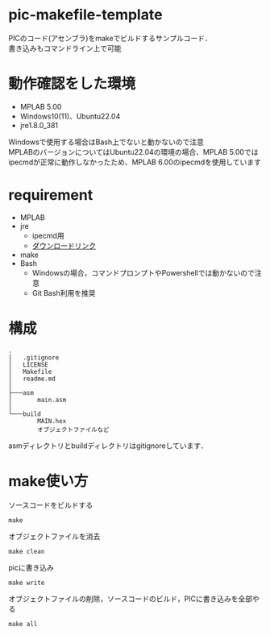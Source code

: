# pic-makefile-template
PICのコード(アセンブラ)をmakeでビルドするサンプルコード．  
書き込みもコマンドライン上で可能  

# 動作確認をした環境
- MPLAB 5.00
- Windows10(11)、Ubuntu22.04
- jre1.8.0_381

Windowsで使用する場合はBash上でないと動かないので注意  
MPLABのバージョンについてはUbuntu22.04の環境の場合、MPLAB 5.00ではipecmdが正常に動作しなかったため、MPLAB 6.00のipecmdを使用しています  

# requirement
- MPLAB
- jre
  - ipecmd用
  - [ダウンロードリンク](https://www.java.com/ja/download/)
- make
- Bash
  - Windowsの場合，コマンドプロンプトやPowershellでは動かないので注意
  - Git Bash利用を推奨

# 構成
```
.
│   .gitignore
│   LICENSE
│   Makefile
│   readme.md
│
├───asm
│       main.asm
│
└───build
        MAIN.hex
        オブジェクトファイルなど
```
asmディレクトリとbuildディレクトリはgitignoreしています．

# make使い方

ソースコードをビルドする  
```
make
```

オブジェクトファイルを消去  
```
make clean
```

picに書き込み  
```
make write
```

オブジェクトファイルの削除，ソースコードのビルド，PICに書き込みを全部やる  
```
make all
```
